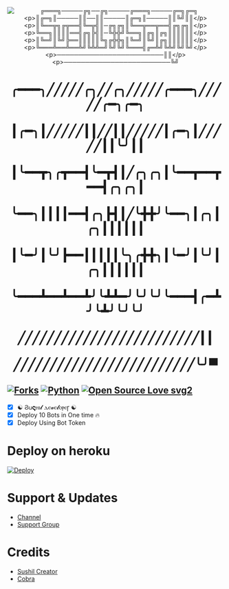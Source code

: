 <p align="center">
  <img src="./https://telegra.ph/file/5df7d9e71740e5c056eb1.jpg" alt="
╔═══╗─────╔╗──╔╗─────╔═══╗─────╔═╗╔═╗

║╔═╗║─────║║──║║─────║╔═╗║─────║║╚╝║║

║╚══╦╗╔╦══╣╚═╦╣║─╔╗╔╗║╚══╦══╦══╣╔╗╔╗║

╚══╗║║║║══╣╔╗╠╣║─╚╬╬╝╚══╗║╔╗║╔╗║║║║║║

║╚═╝║╚╝╠══║║║║║╚╗╔╬╬╗║╚═╝║╚╝║╔╗║║║║║║

╚═══╩══╩══╩╝╚╩╩═╝╚╝╚╝╚═══╣╔═╩╝╚╩╝╚╝╚╝

─────────────────────────║║

─────────────────────────╚╝">
</p>
<h1 align="center">
  <b>

╭━━━╮╱╱╱╱╱╭╮╱╱╭╮╱╱╱╱╱╭━━━╮╱╱╱╱╱╭━╮╭━╮

┃╭━╮┃╱╱╱╱╱┃┃╱╱┃┃╱╱╱╱╱┃╭━╮┃╱╱╱╱╱┃┃╰╯┃┃

┃╰━━┳╮╭┳━━┫╰━┳┫┃╱╭╮╭╮┃╰━━┳━━┳━━┫╭╮╭╮┃

╰━━╮┃┃┃┃━━┫╭╮┣┫┃╱╰╋╋╯╰━━╮┃╭╮┃╭╮┃┃┃┃┃┃

┃╰━╯┃╰╯┣━━┃┃┃┃┃╰╮╭╋╋╮┃╰━╯┃╰╯┃╭╮┃┃┃┃┃┃

╰━━━┻━━┻━━┻╯╰┻┻━╯╰╯╰╯╰━━━┫╭━┻╯╰┻╯╰╯╰╯

╱╱╱╱╱╱╱╱╱╱╱╱╱╱╱╱╱╱╱╱╱╱╱╱╱┃┃

╱╱╱╱╱╱╱╱╱╱╱╱╱╱╱╱╱╱╱╱╱╱╱╱╱╰╯▀</b>
</h1>

[![Forks](https://img.shields.io/github/forks/SUSHILxSPAM/Spambot?style=flat-square&color=orange)](https://github.com/SUSHILxSPAM/Spambot/fork)
[![Python](https://img.shields.io/badge/Python-v3.9.7-blue)](https://www.python.org/)
[![Open Source Love svg2](https://badges.frapsoft.com/os/v2/open-source.svg?v=103)](https://github.com/SUSHILxSPAM/Spambot)   
----
 
- [x] ☯︎ Ϩ𐌵𝛓ⲏⲓ𝓵 ⲇⲉ𝓿ⲉ𝓵ⲟⲣⲉꞅ ☯︎
- [x] Deploy 10 Bots in One time 🔥
- [x] Deploy Using Bot Token 

# Deploy on heroku

[![Deploy](https://www.herokucdn.com/deploy/button.svg)](https://heroku.com/deploy?template=https://github.com/SUSHILDEVELOPER/spam-deploy-)


# Support & Updates
* [Channel](https://t.me/ALLG_BAN) 
* [Support Group](https://t.me/ALLF_BAN)

# Credits
* [Sushil Creator](https://github.com/SUSHILxSPAM)
* [Cobra](https://github.com/SUSHILxMUSIC/) 
